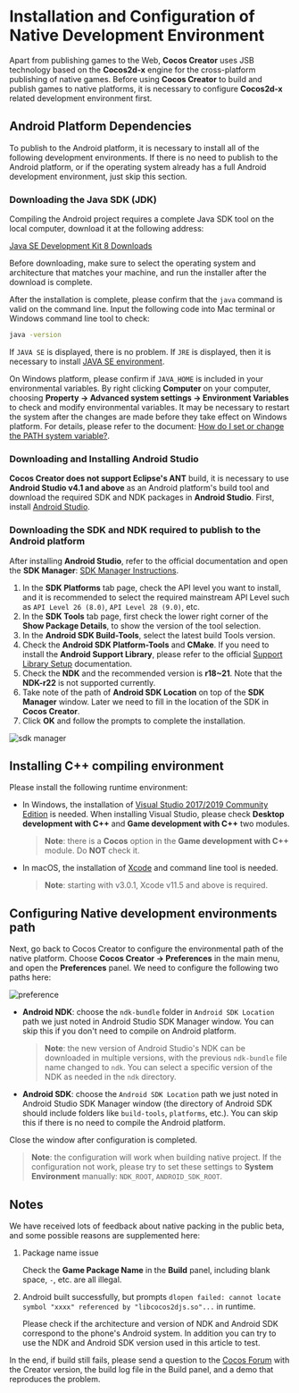 # Installation and Configuration of Native Development Environment

Apart from publishing games to the Web, **Cocos Creator** uses JSB technology based on the **Cocos2d-x** engine for the cross-platform publishing of native games. Before using **Cocos Creator** to build and publish games to native platforms, it is necessary to configure **Cocos2d-x** related development environment first.

## Android Platform Dependencies

To publish to the Android platform, it is necessary to install all of the following development environments. If there is no need to publish to the Android platform, or if the operating system already has a full Android development environment, just skip this section.

### Downloading the Java SDK (JDK)

Compiling the Android project requires a complete Java SDK tool on the local computer, download it at the following address:

[Java SE Development Kit 8 Downloads](https://www.oracle.com/java/technologies/downloads/#java8)

Before downloading, make sure to select the operating system and architecture that matches your machine, and run the installer after the download is complete.

After the installation is complete, please confirm that the `java` command is valid on the command line. Input the following code into Mac terminal or Windows command line tool to check:

```bash
java -version
```

If `JAVA SE` is displayed, there is no problem. If `JRE` is displayed, then it is necessary to install [JAVA SE environment](http://www.oracle.com/technetwork/java/javase/downloads/index.html).

On Windows platform, please confirm if `JAVA_HOME` is included in your environmental variables. By right clicking **Computer** on your computer, choosing **Property -> Advanced system settings -> Environment Variables** to check and modify environmental variables. It may be necessary to restart the system after the changes are made before they take effect on Windows platform. For details, please refer to the document: [How do I set or change the PATH system variable?](https://www.java.com/en/download/help/path.xml).

### Downloading and Installing Android Studio

**Cocos Creator does not support Eclipse's ANT** build, it is necessary to use **Android Studio v4.1 and above** as an Android platform's build tool and download the required SDK and NDK packages in **Android Studio**. First, install [Android Studio](https://developer.android.com/studio#downloads).

### Downloading the SDK and NDK required to publish to the Android platform

After installing **Android Studio**, refer to the official documentation and open the **SDK Manager**: [SDK Manager Instructions](https://developer.android.com/studio/intro/update.html#sdk-manager).

1. In the **SDK Platforms** tab page, check the API level you want to install, and it is recommended to select the required mainstream API Level such as `API Level 26 (8.0)`, `API Level 28 (9.0)`, etc.
2. In the **SDK Tools** tab page, first check the lower right corner of the **Show Package Details**, to show the version of the tool selection.
3. In the **Android SDK Build-Tools**, select the latest build Tools version.
4. Check the **Android SDK Platform-Tools** and **CMake**. If you need to install the **Android Support Library**, please refer to the official [Support Library Setup](https://developer.android.com/topic/libraries/support-library/setup) documentation.
5. Check the **NDK** and the recommended version is **r18~21**. Note that the **NDK-r22** is not supported currently.
6. Take note of the path of **Android SDK Location** on top of the **SDK Manager** window. Later we need to fill in the location of the SDK in **Cocos Creator**.
7. Click **OK** and follow the prompts to complete the installation.

![sdk manager](setup-native-development/sdk-manager.png)

## Installing C++ compiling environment

Please install the following runtime environment:

- In Windows, the installation of [Visual Studio 2017/2019 Community Edition](https://www.visualstudio.com/downloads/download-visual-studio-vs) is needed. When installing Visual Studio, please check **Desktop development with C++** and **Game development with C++** two modules.

  > **Note**: there is a **Cocos** option in the **Game development with C++** module. Do **NOT** check it.

- In macOS, the installation of [Xcode](https://developer.apple.com/xcode/download/) and command line tool is needed.

  > **Note**: starting with v3.0.1, Xcode v11.5 and above is required.

## Configuring Native development environments path

Next, go back to Cocos Creator to configure the environmental path of the native platform. Choose **Cocos Creator -> Preferences** in the main menu, and open the **Preferences** panel. We need to configure the following two paths here:

![preference](setup-native-development/sdk.png)

- **Android NDK**: choose the `ndk-bundle` folder in `Android SDK Location` path we just noted in Android Studio SDK Manager window. You can skip this if you don't need to compile on Android platform.

  > **Note**: the new version of Android Studio's NDK can be downloaded in multiple versions, with the previous `ndk-bundle` file name changed to `ndk`. You can select a specific version of the NDK as needed in the `ndk` directory.

- **Android SDK**: choose the `Android SDK Location` path we just noted in Android Studio SDK Manager window (the directory of Android SDK should include folders like `build-tools`, `platforms`, etc.). You can skip this if there is no need to compile the Android platform.

Close the window after configuration is completed.

> **Note**: the configuration will work when building native project. If the configuration not work, please try to set these settings to **System Environment** manually: `NDK_ROOT`, `ANDROID_SDK_ROOT`.

## Notes

We have received lots of feedback about native packing in the public beta, and some possible reasons are supplemented here:

1. Package name issue

    Check the **Game Package Name** in the **Build** panel, including blank space, `-`, etc. are all illegal.

2. Android built successfully, but prompts `dlopen failed: cannot locate symbol "xxxx" referenced by "libcocos2djs.so"...` in runtime.

    Please check if the architecture and version of NDK and Android SDK correspond to the phone's Android system. In addition you can try to use the NDK and Android SDK version used in this article to test.

In the end, if build still fails, please send a question to the [Cocos Forum](https://discuss.cocos2d-x.org/c/33) with the Creator version, the build log file in the Build panel, and a demo that reproduces the problem.
